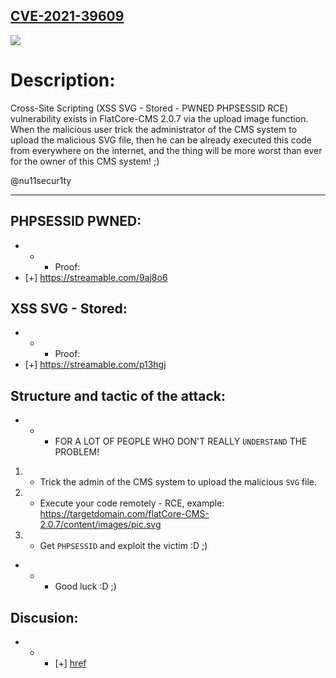## [CVE-2021-39609](https://cve.mitre.org/cgi-bin/cvename.cgi?name=CVE-2021-39609)
![](https://github.com/nu11secur1ty/CVE-mitre/blob/main/CVE-2021-39609/doc/Capture.PNG)

# Description:
Cross-Site Scripting (XSS SVG - Stored - PWNED PHPSESSID RCE) vulnerability exists in FlatCore-CMS 2.0.7 via the upload image function. 
When the malicious user trick the administrator of the CMS system to upload the malicious SVG file, then
he can be already executed this code from everywhere on the internet, and the thing will be more worst than ever for the owner of this CMS system! ;)

@nu11secur1ty

--------------------------------------------------------------------------------------------------------

## PHPSESSID PWNED:
- - - Proof: 
- [+] https://streamable.com/9aj8o6

## XSS SVG - Stored:
- - - Proof:
- [+] https://streamable.com/p13hgj

## Structure and tactic of the attack:

- - - FOR A LOT OF PEOPLE WHO DON'T REALLY `UNDERSTAND` THE PROBLEM!

1. - Trick the admin of the CMS system to upload the malicious `SVG` file.
2. - Execute your code remotely - RCE, example: https://targetdomain.com/flatCore-CMS-2.0.7/content/images/pic.svg
3. - Get `PHPSESSID` and exploit the victim :D ;)

- - - Good luck :D ;)

## Discusion:
- - - [+] [href](https://github.com/flatCore/flatCore-CMS/issues/53)

